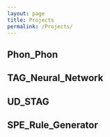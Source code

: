 ```yaml
---
layout: page
title: Projects
permalink: /Projects/
---
```


## Phon_Phon

## TAG_Neural_Network

## UD_STAG

## SPE_Rule_Generator

